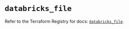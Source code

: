 # `databricks_file`

Refer to the Terraform Registry for docs: [`databricks_file`](https://registry.terraform.io/providers/databricks/databricks/1.60.0/docs/resources/file).
